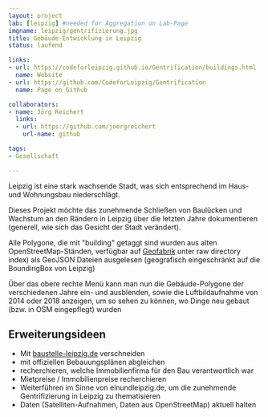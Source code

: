 ```yaml
---
layout: project
lab: [leipzig] #needed for Aggregation on Lab-Page
imgname: leipzig/gentrifizierung.jpg
title: Gebäude-Entwicklung in Leipzig
status: laufend

links:
- url: https://codeforleipzig.github.io/Gentrification/buildings.html
  name: Website
- url: https://github.com/CodeforLeipzig/Gentrification
  name: Page on Github

collaborators:
- name: Jörg Reichert
  links:
  - url: https://github.com/joergreichert
    url-name: github

tags:
- Gesellschaft

---
```


Leipzig ist eine stark wachsende Stadt, was sich entsprechend im Haus- und Wohnungsbau niederschlägt.


Dieses Projekt möchte das zunehmende Schließen von Baulücken und Wachstum an den Rändern in Leipzig über die letzten Jahre dokumentieren (generell, wie sich das Gesicht der Stadt verändert).

Alle Polygone, die mit "building" getaggt sind wurden aus alten OpenStreetMap-Ständen, verfügbar auf [Geofabrik](http://download.geofabrik.de/europe/germany/sachsen.html) unter raw directory index) als GeoJSON Dateien ausgelesen (geografisch eingeschränkt auf die BoundingBox von Leipzig)

Über das obere rechte Menü kann man nun die Gebäude-Polygone der verschiedenen Jahre ein- und ausblenden, sowie die Luftbildaufnahme von 2014 oder 2018 anzeigen, um so sehen zu können, wo Dinge neu gebaut (bzw. in OSM eingepflegt) wurden

## Erweiterungsideen
 * Mit [baustelle-leipzig.de](http://www.baustelle-leipzig.de) verschneiden
 * mit offiziellen Bebauungsplänen abgleichen
 * recherchieren, welche Immobilienfirma für den Bau verantwortlich war
 * Mietpreise / Immobilienpreise recherchieren
 * Weiterführen im Sinne von einundleipzig.de, um die zunehmende Gentrifizierung in Leipzig zu thematisieren
 * Daten (Satelliten-Aufnahmen, Daten aus OpenStreetMap) aktuell halten